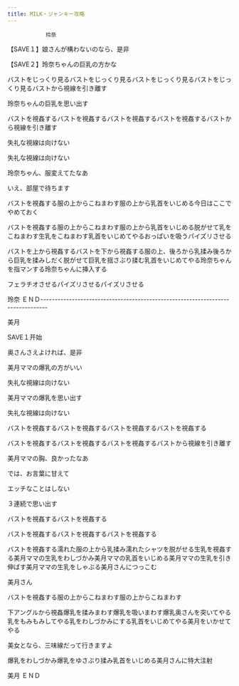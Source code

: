 ```yaml
---
title: MILK・ジャンキー攻略
---
```


                玲奈

【SAVE１】娘さんが構わないのなら、是非

【SAVE２】玲奈ちゃんの巨乳の方かな

バストをじっくり見るバストをじっくり見るバストをじっくり見るバストをじっくり見るバストから視線を引き離す

玲奈ちゃんの巨乳を思い出す

バストを視姦するバストを視姦するバストを視姦するバストを視姦するバストから視線を引き離す

失礼な視線は向けない

失礼な視線は向けない

玲奈ちゃん、服変えてたなあ

いえ、部屋で待ちます

バストを視姦する服の上からこねまわす服の上から乳首をいじめる今日はここでやめておく

バストを視姦する服の上からこねまわす服の上から乳首をいじめる脱がせて乳をこねまわす生乳をこねまわす乳首をいじめてやるおっぱいを吸うパイズリさせる

バストを上から視姦するバストを下から視姦する服の上、後ろから乳揉み後ろから巨乳を揉みしだく脱がせて巨乳を揺さぶり揉む乳首をいじめてやる玲奈ちゃんを指マンする玲奈ちゃんに挿入する

フェラチオさせるパイズリさせるパイズリさせる

玲奈 ＥＮＤ--------------------------------------------------------------------------------

美月

SAVE１开始

奥さんさえよければ、是非

美月ママの爆乳の方がいい

失礼な視線は向けない

美月ママの爆乳を思い出す

失礼な視線は向けない

バストを視姦するバストを視姦するバストを視姦するバストを視姦する

バストを視姦するバストを視姦するバストを視姦するバストから視線を引き離す

美月ママの胸、良かったなあ

では、お言葉に甘えて

エッチなことはしない

３連続で思い出す

バストを視姦するバストを視姦する

バストを視姦するバストを視姦するバストを視姦する

バストを視姦する濡れた服の上から乳揉み濡れたシャツを脱がせる生乳を視姦する美月ママの生乳をわしづかみ美月ママの乳首をいじめる美月ママの生乳を引き伸ばす美月ママの生乳をしゃぶる美月さんにつっこむ

美月さん

バストを視姦する服の上からこねまわす服の上からこねまわす

下アングルから視姦爆乳を揉みまわす爆乳を吸いまわす爆乳奥さんを突いてやる乳をもみもみしてやる乳をわしづかみにする乳首をいじめてやる美月をいかせてやる

美女となら、三味線だって行きますよ

爆乳をわしづかみ爆乳をゆさぶり揉み乳首をいじめる美月さんに特大注射

美月 ＥＮＤ


              
